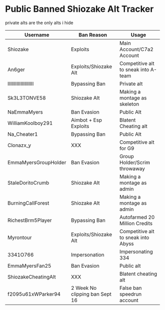 # Public Banned Shiozake Alt Tracker

private alts are the only alts i hide

Username | Ban Reason | Usage
--------------- | ------------- | -------------
Shiozake  | Exploits | Main Account/C7a2 Account
An6ger | Exploits/Shiozake Alt | Competitive alt to sneak into A-team
IIIIlIIlIIIIIIlIIIII| Bypassing Ban | Private alt
Sk3L3TONVE58 | Shiozake Alt | Making a montage as skeleton
NaEmmaMyers | Ban Evasion | Public Alt
WilliamKoolboy291 | Aimbot + Esp Exploits | Blatent Cheating alt
Na_Cheater1 | Bypassing Ban | Public Alt
Clonazx_y | XXX | Competitive alt for G9
EmmaMyersGroupHolder | Ban Evasion | Group Holder/Scrim throwaway
StaIeDoritoCrumb | Shiozake Alt | Making a montage as admin
BurningCaIIForest | Shiozake Alt | Making a montage as admin
RichestBrm5Player | Bypassing Ban | Autofarmed 20 Million Credits
Myrontour | Exploits/Shiozake Alt | Competitive alt to sneak into Abyss
3341O766 | Impersonation | Impersonating 334
EmmaMyersFan25 | Ban Evasion | Public alt
ShiozakeCheatingAlt | XXX | Blatent cheating alt
f2095u61xWParker94 | 2 Week No clipping ban Sept 16 | False ban speedrun account
